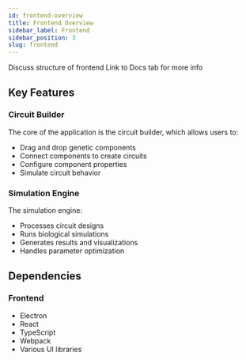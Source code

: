 ```yaml
---
id: frontend-overview
title: Frontend Overview
sidebar_label: Frontend
sidebar_position: 3
slug: frontend
---
```


Discuss structure of frontend
Link to Docs tab for more info

## Key Features

### Circuit Builder

The core of the application is the circuit builder, which allows users to:
- Drag and drop genetic components
- Connect components to create circuits
- Configure component properties
- Simulate circuit behavior

### Simulation Engine

The simulation engine:
- Processes circuit designs
- Runs biological simulations
- Generates results and visualizations
- Handles parameter optimization

## Dependencies

### Frontend
- Electron
- React
- TypeScript
- Webpack
- Various UI libraries
